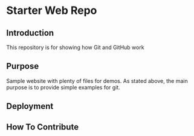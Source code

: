 # Starter Web Repo

## Introduction

This repository is for showing how Git and GitHub work

## Purpose

Sample website with plenty of files for demos. As stated above, the main purpose is to provide simple examples for git.

## Deployment

## How To Contribute
